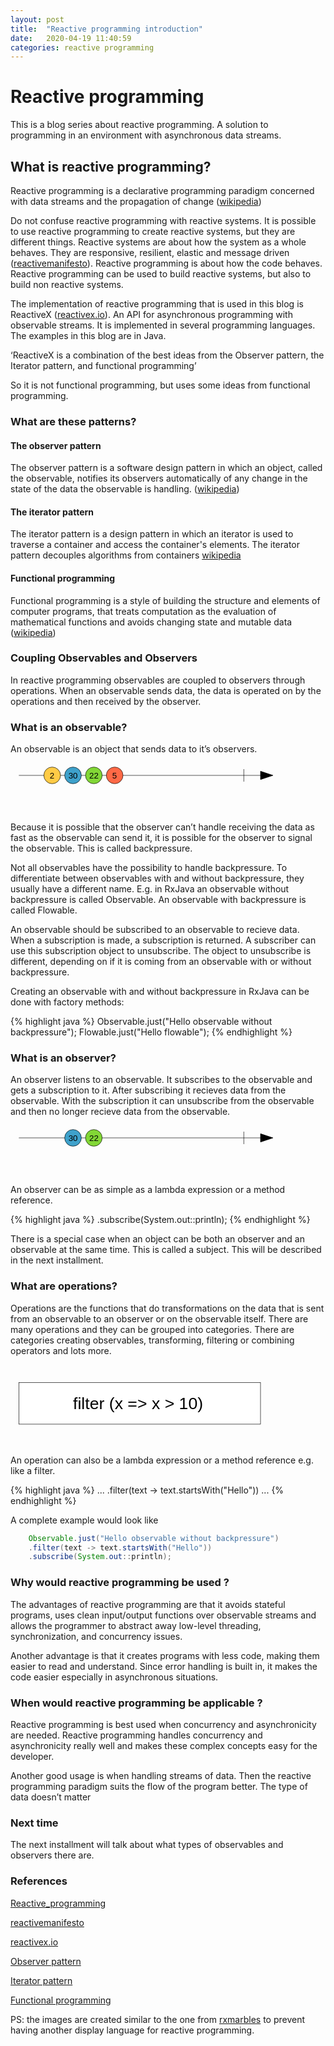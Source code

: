 ```yaml
---
layout: post
title:  "Reactive programming introduction"
date:   2020-04-19 11:40:59
categories: reactive programming
---
```



# Reactive programming


This is a blog series about reactive programming. A solution to programming in an environment with asynchronous data streams.


## What is reactive programming?

Reactive programming is a declarative programming paradigm concerned with data streams and the propagation of change (<a href="https://en.wikipedia.org/wiki/Reactive_programming">wikipedia</a>)

Do not confuse reactive programming with reactive systems. It is possible to use reactive programming to create reactive systems, but they are different things. Reactive systems are about how the system as a whole behaves. They are responsive, resilient, elastic and message driven (<a href="https://www.reactivemanifesto.org/">reactivemanifesto</a>). Reactive programming is about how the code behaves. Reactive programming can be used to build reactive systems, but also to build non reactive systems.

The implementation of reactive programming that is used in this blog is ReactiveX (<a href="http://reactivex.io">reactivex.io</a>). An API for asynchronous programming
with observable streams. It is implemented in several programming languages. The examples in this blog are in Java. 

‘ReactiveX is a combination of the best ideas from the Observer pattern, the Iterator pattern, and functional programming’

 
So it is not functional programming, but uses some ideas from functional programming. 

 

### What are these patterns?


#### The observer pattern


The observer pattern is a software design pattern in which an object, called the observable, notifies its observers automatically of any change in the state of the data the observable is handling. (<a href="https://en.wikipedia.org/wiki/Observer_pattern">wikipedia</a>) 

 

#### The iterator pattern


The iterator pattern is a design pattern in which an iterator is used to traverse a container and access the container's elements. The iterator pattern decouples algorithms from containers <a href="https://en.wikipedia.org/wiki/Iterator_pattern">wikipedia</a>

 

#### Functional programming


Functional programming is a style of building the structure and elements of computer programs, that treats computation as the evaluation of mathematical functions and avoids changing state and mutable data (<a href="https://en.wikipedia.org/wiki/Functional_programming">wikipedia</a>) 

 

### Coupling Observables and Observers

In reactive programming observables are coupled to observers through operations. When an observable sends data, the data is operated on by the operations and then received by the observer. 

### What is an observable?</h3> 

An observable is an object that sends data to it’s observers.  


<svg viewBox="0 0 660 120" width="440" height="80" xmlns="http://www.w3.org/2000/svg"><style>
    /* Note that the color of the text is set with the    *
     * fill property, the color property is for HTML only */
    .red { font: 40px serif; fill: red; }
    .small { font: 20px sans-serif; }
    .large { font: 40px sans-serif; }
    .yellowish {fill: rgb(255,203,70); }
    .blue {fill: rgb(62,161,203);}
    .green {fill: rgb(130,215,54);}
    .red {fill: rgb(255,105,70)};
    .operationbox {fill: white;stroke: black;font: 40px sans-serif;)};</style><g> <line x1="20" y1="30" x2="600" y2="30" stroke="black"></line><line x1="560" y1="15" x2="560" y2="45" stroke="black"></line><polygon points="600,20 630,30 600,40" fill="black" stroke="black"/></g><g> <circle class="yellowish" cx="100" cy="30" r="20" stroke="black" ></circle><text x="94" y="37" class="small">2</text></g><g> <circle class="blue" cx="150" cy="30" r="20" stroke="black" ></circle><text x="139" y="37" class="small">30</text></g><g> <circle class="green" cx="200" cy="30" r="20" stroke="black" ></circle><text x="189" y="37" class="small">22</text></g><g> <circle class="red" cx="250" cy="30" r="20" stroke="black" ></circle><text x="244" y="37" class="small">5</text></g>
</svg>
<br/>

Because it is possible that the observer can’t handle receiving the data as fast as the observable can send it, it is possible for the observer to signal the observable. This is called backpressure. 

Not all observables have the possibility to handle backpressure. To differentiate between observables with and without backpressure, they usually have a different name. E.g. in RxJava an observable without backpressure is called Observable. An observable with backpressure is called Flowable.  

An observable should be subscribed to an observable to recieve data. When a subscription is made, a subscription is returned. A subscriber can use this subscription object to unsubscribe. The object to unsubscribe is different, depending on if it is coming from an observable with or without backpressure.

Creating an observable with and without backpressure in RxJava can be done with factory methods:

{% highlight java %}
    Observable.just("Hello observable without backpressure");
    Flowable.just("Hello flowable");
{% endhighlight %}

### What is an observer?

An observer listens to an observable. It subscribes to the observable and gets a subscription to it. After subscribing it recieves data from the observable. With the subscription it can unsubscribe from the observable and then no longer recieve data from the observable.  

<svg viewBox="0 0 660 120" width="440" height="80" xmlns="http://www.w3.org/2000/svg"><style>
    /* Note that the color of the text is set with the    *
     * fill property, the color property is for HTML only */
    .red { font: 40px serif; fill: red; }
    .small { font: 20px sans-serif; }
    .large { font: 40px sans-serif; }
    .yellowish {fill: rgb(255,203,70); }
    .blue {fill: rgb(62,161,203);}
    .green {fill: rgb(130,215,54);}
    .red {fill: rgb(255,105,70)};
    .operationbox {fill: white;stroke: black;font: 40px sans-serif;)};</style><g> <line x1="20" y1="30" x2="600" y2="30" stroke="black"></line><line x1="560" y1="15" x2="560" y2="45" stroke="black"></line><polygon points="600,20 630,30 600,40" fill="black" stroke="black"/></g><g> <circle class="blue" cx="150" cy="30" r="20" stroke="black" ></circle><text x="139" y="37" class="small">30</text></g><g> <circle class="green" cx="200" cy="30" r="20" stroke="black" ></circle><text x="189" y="37" class="small">22</text></g>
</svg>


An observer can be as simple as a lambda expression or a method reference.

{% highlight java %}
    .subscribe(System.out::println);
{% endhighlight %}
 

There is a special case when an object can be both an observer and an observable at the same time. This is called a subject. This will be described in the next installment.

### What are operations?

Operations are the functions that do transformations on the data that is sent from an observable to an observer or on the observable itself. There are many operations and they can be grouped into categories. There are categories creating observables, transforming, filtering or combining operators and lots more. 

<svg viewBox="0 0 660 130" width="440" height="130" xmlns="http://www.w3.org/2000/svg"><style>
    /* Note that the color of the text is set with the    *
     * fill property, the color property is for HTML only */
    .red { font: 40px serif; fill: red; }
    .small { font: 20px sans-serif; }
    .large { font: 40px sans-serif; }
    .yellowish {fill: rgb(255,203,70); }
    .blue {fill: rgb(62,161,203);}
    .green {fill: rgb(130,215,54);}
    .red {fill: rgb(255,105,70)};
    .operationbox {fill: white;stroke: black;font: 40px sans-serif;)};</style><rect class="operationbox" fill="white" stroke="black" x="20" y="10" width="580" height="100" /><text x="150" y="74"      class="large">filter (x => x > 10)</text>
</svg>


An operation can also be a lambda expression or a method reference e.g. like a filter.

{% highlight java %}
    ...
    .filter(text -> text.startsWith("Hello"))
    ...
{% endhighlight %}

A complete example would look like
~~~java
    Observable.just("Hello observable without backpressure")
    .filter(text -> text.startsWith("Hello"))
    .subscribe(System.out::println);
~~~


### Why would reactive programming be used ?

The advantages of reactive programming are that it avoids stateful programs, uses clean input/output functions over observable streams and allows the programmer to abstract away low-level threading, synchronization, and concurrency issues. 

Another advantage is that it creates programs with less code, making them easier to read and understand. Since error handling is built in, it makes the code easier especially in asynchronous situations. 

 

 

### When would reactive programming be applicable ?

Reactive programming is best used when concurrency and asynchronicity are needed. Reactive programming handles concurrency and asynchronicity really well and makes these complex concepts easy for the developer.  

 

Another good usage is when handling streams of data. Then the reactive programming paradigm suits the flow of the program better. The type of data doesn’t matter 

 

### Next time

The next installment will talk about what types of observables and observers there are. 



### References

[Reactive_programming](https://en.wikipedia.org/wiki/Reactive_programming)

[reactivemanifesto](https://www.reactivemanifesto.org/)

[reactivex.io](http://reactivex.io)

[Observer pattern](https://en.wikipedia.org/wiki/Observer_pattern)

[Iterator pattern](https://en.wikipedia.org/wiki/Iterator_pattern)

[Functional programming](https://en.wikipedia.org/wiki/Functional_programming) 

PS: the images are created similar to the one from <a href="https://rxmarbles.com/">rxmarbles</a> to prevent having another display language for reactive programming.
